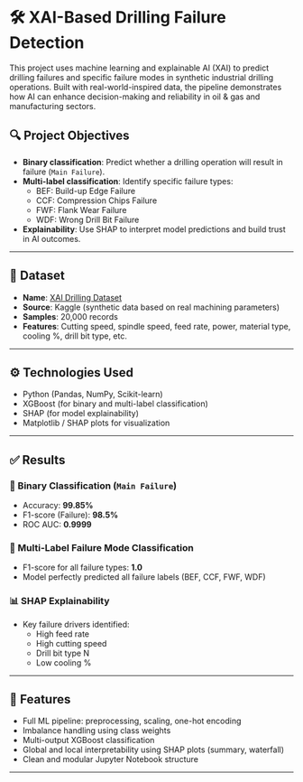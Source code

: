 # 🛠️ XAI-Based Drilling Failure Detection

This project uses machine learning and explainable AI (XAI) to predict drilling failures and specific failure modes in synthetic industrial drilling operations. Built with real-world-inspired data, the pipeline demonstrates how AI can enhance decision-making and reliability in oil & gas and manufacturing sectors.

## 🔍 Project Objectives

- **Binary classification**: Predict whether a drilling operation will result in failure (`Main Failure`).
- **Multi-label classification**: Identify specific failure types:
  - BEF: Build-up Edge Failure
  - CCF: Compression Chips Failure
  - FWF: Flank Wear Failure
  - WDF: Wrong Drill Bit Failure
- **Explainability**: Use SHAP to interpret model predictions and build trust in AI outcomes.

---

## 📁 Dataset

- **Name**: [XAI Drilling Dataset](https://www.kaggle.com/datasets/raphaelwallsberger/xai-drilling-dataset)
- **Source**: Kaggle (synthetic data based on real machining parameters)
- **Samples**: 20,000 records
- **Features**: Cutting speed, spindle speed, feed rate, power, material type, cooling %, drill bit type, etc.

---

## ⚙️ Technologies Used

- Python (Pandas, NumPy, Scikit-learn)
- XGBoost (for binary and multi-label classification)
- SHAP (for model explainability)
- Matplotlib / SHAP plots for visualization

---

## ✅ Results

### 🎯 Binary Classification (`Main Failure`)
- Accuracy: **99.85%**
- F1-score (Failure): **98.5%**
- ROC AUC: **0.9999**

### 🔁 Multi-Label Failure Mode Classification
- F1-score for all failure types: **1.0**
- Model perfectly predicted all failure labels (BEF, CCF, FWF, WDF)

### 📊 SHAP Explainability
- Key failure drivers identified:
  - High feed rate
  - High cutting speed
  - Drill bit type N
  - Low cooling %

---

## 📌 Features

- Full ML pipeline: preprocessing, scaling, one-hot encoding
- Imbalance handling using class weights
- Multi-output XGBoost classification
- Global and local interpretability using SHAP plots (summary, waterfall)
- Clean and modular Jupyter Notebook structure

---

